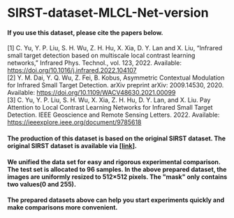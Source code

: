 # SIRST-dataset-MLCL-Net-version

#### If you use this dataset, please cite the papers below.  
[1] C. Yu, Y. P. Liu, S. H. Wu, Z. H. Hu, X. Xia, D. Y. Lan and X. Liu, “Infrared small target detection based on multiscale local contrast learning networks,” Infrared Phys. Technol., vol. 123, 2022. Available: https://doi.org/10.1016/j.infrared.2022.104107   
[2] Y. M. Dai, Y. Q. Wu, Z. Fei, B. Kobus, Asymmetric Contextual Modulation for Infrared Small Target Detection. arXiv preprint arXiv: 2009.14530, 2020. Available: https://doi.org/10.1109/WACV48630.2021.00099  
[3] C. Yu, Y. P. Liu, S. H. Wu, X. Xia, Z. H. Hu, D. Y. Lan, and X. Liu. Pay Attention to Local Contrast Learning Networks for Infrared Small Target Detection. IEEE Geoscience and Remote Sensing Letters. 2022. Available: https://ieeexplore.ieee.org/document/9785618


#### The production of this dataset is based on the original SIRST dataset. The original SIRST dataset is available via [[link](https://github.com/YimianDai/sirst)].  


#### We unified the data set for easy and rigorous experimental comparison. The test set is allocated to 96 samples. In the above prepared dataset, the images are uniformly resized to 512×512 pixels. The "mask" only contains two values(0 and 255).  


#### The prepared datasets above can help you start experiments quickly and make comparisons more convenient.
